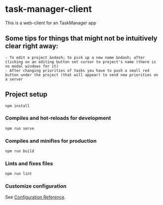 # task-manager-client

This is a web-client for an TaskManager app

## Some tips for things that might not be intuitively clear right away:
	- To edit a project &ndash; to pick up a new name &ndash; after clicking on an editing button set cursor to project's name (there is no modal windows for it)
	- After changing priorities of tasks you have to push a small red button under the project (that will appear) to send new priorities on a server

## Project setup
```
npm install
```

### Compiles and hot-reloads for development
```
npm run serve
```

### Compiles and minifies for production
```
npm run build
```

### Lints and fixes files
```
npm run lint
```

### Customize configuration
See [Configuration Reference](https://cli.vuejs.org/config/).
